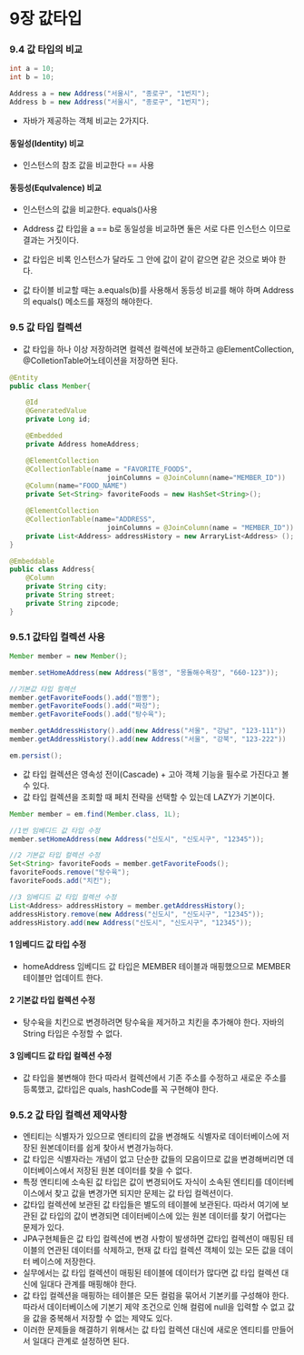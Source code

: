 # 9장 값타입 

### 9.4 값 타입의 비교 

```java
int a = 10;
int b = 10; 

Address a = new Address("서울시", "종로구", "1번지");
Address b = new Address("서울시", "종로구", "1번지");
```

- 자바가 제공하는 객체 비교는 2가지다. 
#### 동일성(Identity) 비교
- 인스턴스의 참조 값을 비교한다 == 사용  
#### 동등성(Equlvalence) 비교
- 인스턴스의 값을 비교한다. equals()사용 

- Address 값 타입을 a == b로 동일성을 비교하면 둘은 서로 다른 인스턴스 이므로 결과는 거짓이다. 
- 값 타입은 비록 인스턴스가 달라도 그 안에 값이 같이 같으면 같은 것으로 봐야 한다. 
- 값 타이블 비교할 때는 a.equals(b)를 사용해서 동등성 비교를 해야 하며 Address의 equals() 메소드를 재정의 해야한다. 


### 9.5 값 타입 컬렉션 
- 값 타입을 하나 이상 저장하려면 컬렉션 컬렉션에 보관하고 @ElementCollection, @ColletionTable어노테이션을 저장하면 된다. 

```java
@Entity 
public class Member{

    @Id 
    @GeneratedValue 
    private Long id;

    @Embedded
    private Address homeAddress; 

    @ElementCollection
    @CollectionTable(name = "FAVORITE_FOODS", 
                        joinColumns = @JoinColumn(name="MEMBER_ID"))
    @Column(name="FOOD_NAME")
    private Set<String> favoriteFoods = new HashSet<String>();

    @ElementCollection
    @CollectionTable(name="ADDRESS", 
                        joinColumns = @JoinColumn(name = "MEMBER_ID"))
    private List<Address> addressHistory = new ArraryList<Address> ();
}

@Embeddable 
public class Address{
    @Column
    private String city; 
    private String street; 
    private String zipcode; 
}
```

### 9.5.1 값타입 컬렉션 사용 
```java
Member member = new Member(); 

member.setHomeAddress(new Address("통영", "몽돌해수욕장", "660-123")); 

//기본값 타입 컬렉션 
member.getFavoriteFoods().add("짬뽕");
member.getFavoriteFoods().add("짜장");
member.getFavoriteFoods().add("탕수육");

member.getAddressHistory().add(new Address("서울", "강남", "123-111"))
member.getAddressHistory().add(new Address("서울", "강북", "123-222"))

em.persist();
```
- 값 타입 컬렉션은 영속성 전이(Cascade) + 고아 객체 기능을 필수로 가진다고 볼 수 있다. 
- 값 타입 컬렉션을 조회할 때 페치 전략을 선택할 수 있는데 LAZY가 기본이다. 

```java
Member member = em.find(Member.class, 1L);

//1번 임베디드 값 타입 수정 
member.setHomeAddress(new Address("신도시", "신도시구", "12345"));

//2 기본값 타입 컬렉션 수정 
Set<String> favoriteFoods = member.getFavoriteFoods();
favoriteFoods.remove("탕수육");
favoriteFoods.add("치킨");

//3 임베디드 값 타입 컬렉션 수정 
List<Address> addressHistory = member.getAddressHistory(); 
addressHistory.remove(new Address("신도시", "신도시구", "12345"));
addressHistory.add(new Address("신도시", "신도시구", "12345"));
```
#### 1 임베디드 값 타입 수정 
- homeAddress 임베디드 값 타입은 MEMBER 테이블과 매핑했으므로 MEMBER 테이블만 업데이트 한다. 
#### 2 기본값 타입 컬렉션 수정 
- 탕수육을 치킨으로 변경하려면 탕수육을 제거하고 치킨을 추가해야 한다. 자바의 String 타입은 수정할 수 없다. 
#### 3 임베디드 값 타입 컬렉션 수정 
- 값 타입을 불변해야 한다 따라서 컬렉션에서 기존 주소를 수정하고 새로운 주소를 등록했고, 값타입은 quals, hashCode를 꼭 구현해야 한다. 

### 9.5.2 값 타입 컬렉션 제약사항 
- 엔티티는 식별자가 있으므로 엔티티의 값을 변경해도 식별자로 데이터베이스에 저장된 원본데이터를 쉽게 찾아서 변경가능하다. 
- 값 타입은 식별자라는 개념이 없고 단순한 값들의 모음이므로 값을 변경해버리면 데이터베이스에서 저장된 원본 데이터를 찾을 수 없다. 
- 특정 엔티티에 소속된 값 타입은 값이 변경되어도 자식이 소속된 엔티티를 데이터베이스에서 찾고 값을 변경가면 되지만 문제는 값 타입 컬렉션이다. 
- 값타입 컬렉션에 보관된 값 타입들은 별도의 테이블에 보관된다. 따라서 여기에 보관된 값 타입의 값이 변경되면 데이터베이스에 있는 원본 데이터를 찾기 어렵다는 문제가 있다. 
- JPA구현체들은 값 타입 컬렉션에 변경 사항이 발생하면 값타입 컬렉션이 매핑된 테이블의 연관된 데이터를 삭제하고, 현재 값 타입 컬렉션 객체이 있는 모든 값을 데이터 베이스에 저장한다. 
- 실무에서는 값 타입 컬렉션이 매핑된 테이블에 데이터가 많다면 값 타입 컬렉션 대신에 일대다 관계를 매핑해야 한다. 
- 값 타입 컬렉션을 매핑하는 테이블은 모든 컬럼을 묶어서 기본키를 구성해야 한다. 따라서 데이터베이스에 기본기 제약 조건으로 인해 컬럼에 null을 입력할 수 없고 값을 값을 중복해서 저장할 수 없는 제약도 있다. 
- 이러한 문제들을 해결하기 위해서는 값 타입 컬렉션 대신에 새로운 엔티티를 만들어서 일대다 관계로 설정하면 된다. 

